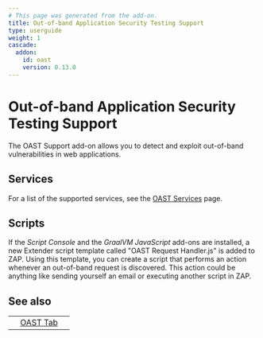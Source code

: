 ```yaml
---
# This page was generated from the add-on.
title: Out-of-band Application Security Testing Support
type: userguide
weight: 1
cascade:
  addon:
    id: oast
    version: 0.13.0
---
```


# Out-of-band Application Security Testing Support

The OAST Support add-on allows you to detect and exploit out-of-band vulnerabilities in web applications.

## Services

For a list of the supported services, see the [OAST Services](/docs/desktop/addons/oast-support/services/) page.

## Scripts

If the *Script Console* and the *GraalVM JavaScript* add-ons are installed, a new Extender script template called "OAST Request Handler.js" is added to ZAP. Using this template, you can create a script that performs an action whenever an out-of-band request is discovered. This action could be anything like sending yourself an email or executing another script in ZAP.

## See also

|   |                                                    |   |
|---|----------------------------------------------------|---|
|   | [OAST Tab](/docs/desktop/addons/oast-support/tab/) |   |
